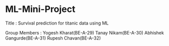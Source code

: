 # ML-Mini-Project


Title : Survival prediction for titanic data using ML

Group Members :
  Yogesh Kharat(BE-A-29)
  Tanay Nikam(BE-A-30)
  Abhishek Gangurde(BE-A-31)
  Rupesh Chavan(BE-A-32)

